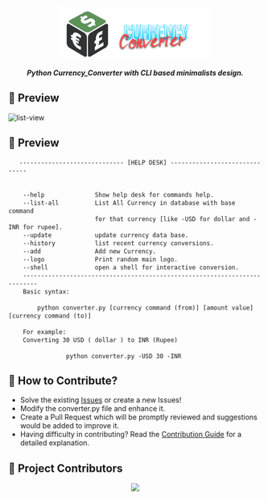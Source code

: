 <p align="center">
  <img src="https://raw.githubusercontent.com/Sd-Shiivam/Sd-Shiivam/main/imagehost/Untitled.png" alt="logo" width="300" />
</p>

<p align="center">
<b><i>
Python Currency_Converter with CLI based minimalists design.
</i>
</b>
</p>


## <a name='Preview'> 💖 Preview</a>
![list-view](https://raw.githubusercontent.com/Sd-Shiivam/Currency_Converter-/main/sample.png)

## <a name='Preview'> 💖 Preview</a>
```
   ----------------------------- [HELP DESK] ------------------------------


    --help              Show help desk for commands help.
    --list-all          List All Currency in database with base command
                        for that currency [like -USD for dollar and -INR for rupee].
    --update            update currency data base.
    --history           list recent currency conversions.
    --add               Add new Currency.
    --logo              Print random main logo.
    --shell             open a shell for interactive conversion.
    --------------------------------------------------------------------------
    Basic syntax:

        python converter.py [currency command (from)] [amount value] [currency command (to)]

    For example:
    Converting 30 USD ( dollar ) to INR (Rupee)

                python converter.py -USD 30 -INR
```
## <a name='how-to-contribute'>🎊 How to Contribute?</a>

- Solve the existing [Issues](https://github.com/Sd-Shiivam/Currency_Converter-/issues) or create a new Issues!
- Modify the converter.py file and enhance it.
- Create a Pull Request which will be promptly reviewed and suggestions would be added to improve it.
- Having difficulty in contributing? Read the [Contribution Guide](https://github.com/Sd-Shiivam/Currency_Converter-/blob/main/CONTRIBUTING.md) for a detailed explanation.

## <a name='contributors'>👥 Project Contributors</a>

<a href="https://github.com/Sd-Shiivam/Currency_Converter-/graphs/contributors">
    <p align="center" >
        <img src="https://contrib.rocks/image?repo=Sd-Shiivam/Currency_Converter-" />
    </p>
</a>
